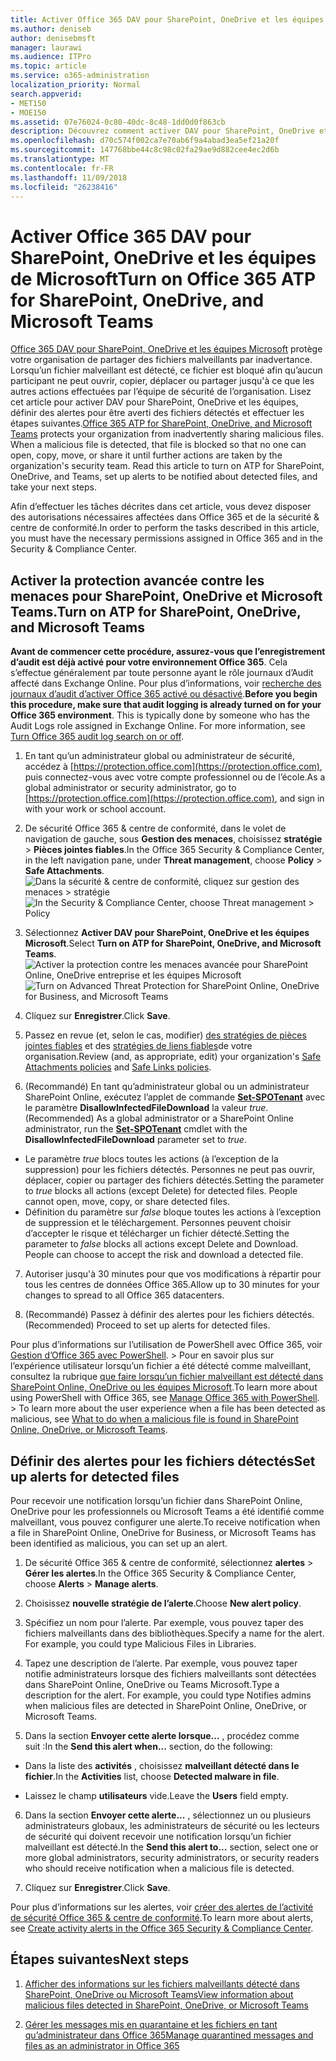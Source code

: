 ```yaml
---
title: Activer Office 365 DAV pour SharePoint, OneDrive et les équipes de Microsoft
ms.author: deniseb
author: denisebmsft
manager: laurawi
ms.audience: ITPro
ms.topic: article
ms.service: o365-administration
localization_priority: Normal
search.appverid:
- MET150
- MOE150
ms.assetid: 07e76024-0c80-40dc-8c48-1dd0d0f863cb
description: Découvrez comment activer DAV pour SharePoint, OneDrive et les équipes, notamment comment définir des alertes pour les fichiers détectés.
ms.openlocfilehash: d70c574f002ca7e70ab6f9a4abad3ea5ef21a20f
ms.sourcegitcommit: 147768bbe44c8c98c02fa29ae9d882cee4ec2d6b
ms.translationtype: MT
ms.contentlocale: fr-FR
ms.lasthandoff: 11/09/2018
ms.locfileid: "26238416"
---
```

# <a name="turn-on-office-365-atp-for-sharepoint-onedrive-and-microsoft-teams"></a><span data-ttu-id="5dc93-103">Activer Office 365 DAV pour SharePoint, OneDrive et les équipes de Microsoft</span><span class="sxs-lookup"><span data-stu-id="5dc93-103">Turn on Office 365 ATP for SharePoint, OneDrive, and Microsoft Teams</span></span>

<span data-ttu-id="5dc93-p101">[Office 365 DAV pour SharePoint, OneDrive et les équipes Microsoft](atp-for-spo-odb-and-teams.md) protège votre organisation de partager des fichiers malveillants par inadvertance. Lorsqu’un fichier malveillant est détecté, ce fichier est bloqué afin qu’aucun participant ne peut ouvrir, copier, déplacer ou partager jusqu'à ce que les autres actions effectuées par l’équipe de sécurité de l’organisation. Lisez cet article pour activer DAV pour SharePoint, OneDrive et les équipes, définir des alertes pour être averti des fichiers détectés et effectuer les étapes suivantes.</span><span class="sxs-lookup"><span data-stu-id="5dc93-p101">[Office 365 ATP for SharePoint, OneDrive, and Microsoft Teams](atp-for-spo-odb-and-teams.md) protects your organization from inadvertently sharing malicious files. When a malicious file is detected, that file is blocked so that no one can open, copy, move, or share it until further actions are taken by the organization's security team. Read this article to turn on ATP for SharePoint, OneDrive, and Teams, set up alerts to be notified about detected files, and take your next steps.</span></span> 
  
<span data-ttu-id="5dc93-107">Afin d’effectuer les tâches décrites dans cet article, vous devez disposer des autorisations nécessaires affectées dans Office 365 et de la sécurité &amp; centre de conformité.</span><span class="sxs-lookup"><span data-stu-id="5dc93-107">In order to perform the tasks described in this article, you must have the necessary permissions assigned in Office 365 and in the Security &amp; Compliance Center.</span></span>
  
## <a name="turn-on-atp-for-sharepoint-onedrive-and-microsoft-teams"></a><span data-ttu-id="5dc93-108">Activer la protection avancée contre les menaces pour SharePoint, OneDrive et Microsoft Teams.</span><span class="sxs-lookup"><span data-stu-id="5dc93-108">Turn on ATP for SharePoint, OneDrive, and Microsoft Teams</span></span>

 <span data-ttu-id="5dc93-p102">**Avant de commencer cette procédure, assurez-vous que l’enregistrement d’audit est déjà activé pour votre environnement Office 365**. Cela s’effectue généralement par toute personne ayant le rôle journaux d’Audit affecté dans Exchange Online. Pour plus d’informations, voir [recherche des journaux d’audit d’activer Office 365 activé ou désactivé](turn-audit-log-search-on-or-off.md).</span><span class="sxs-lookup"><span data-stu-id="5dc93-p102">**Before you begin this procedure, make sure that audit logging is already turned on for your Office 365 environment**. This is typically done by someone who has the Audit Logs role assigned in Exchange Online. For more information, see [Turn Office 365 audit log search on or off](turn-audit-log-search-on-or-off.md).</span></span>
  
1. <span data-ttu-id="5dc93-112">En tant qu’un administrateur global ou administrateur de sécurité, accédez à [https://protection.office.com](https://protection.office.com), puis connectez-vous avec votre compte professionnel ou de l’école.</span><span class="sxs-lookup"><span data-stu-id="5dc93-112">As a global administrator or security administrator, go to [https://protection.office.com](https://protection.office.com), and sign in with your work or school account.</span></span>
    
2. <span data-ttu-id="5dc93-113">De sécurité Office 365 &amp; centre de conformité, dans le volet de navigation de gauche, sous **Gestion des menaces**, choisissez **stratégie** \> **Pièces jointes fiables**.</span><span class="sxs-lookup"><span data-stu-id="5dc93-113">In the Office 365 Security &amp; Compliance Center, in the left navigation pane, under **Threat management**, choose **Policy** \> **Safe Attachments**.</span></span> <br/><span data-ttu-id="5dc93-114">![Dans la sécurité &amp; centre de conformité, cliquez sur gestion des menaces \> stratégie](media/08849c91-f043-4cd1-a55e-d440c86442f2.png)</span><span class="sxs-lookup"><span data-stu-id="5dc93-114">![In the Security &amp; Compliance Center, choose Threat management \> Policy](media/08849c91-f043-4cd1-a55e-d440c86442f2.png)</span></span>
  
3. <span data-ttu-id="5dc93-115">Sélectionnez **Activer DAV pour SharePoint, OneDrive et les équipes Microsoft**.</span><span class="sxs-lookup"><span data-stu-id="5dc93-115">Select **Turn on ATP for SharePoint, OneDrive, and Microsoft Teams**.</span></span><br/><span data-ttu-id="5dc93-116">![Activer la protection contre les menaces avancée pour SharePoint Online, OneDrive entreprise et les équipes Microsoft](media/48cfaace-59cc-4e60-bf86-05ff6b99bdbf.png)</span><span class="sxs-lookup"><span data-stu-id="5dc93-116">![Turn on Advanced Threat Protection for SharePoint Online, OneDrive for Business, and Microsoft Teams](media/48cfaace-59cc-4e60-bf86-05ff6b99bdbf.png)</span></span>
  
4. <span data-ttu-id="5dc93-117">Cliquez sur **Enregistrer**.</span><span class="sxs-lookup"><span data-stu-id="5dc93-117">Click **Save**.</span></span>
    
5. <span data-ttu-id="5dc93-118">Passez en revue (et, selon le cas, modifier) [des stratégies de pièces jointes fiables](set-up-atp-safe-attachments-policies.md) et des [stratégies de liens fiables](set-up-atp-safe-links-policies.md)de votre organisation.</span><span class="sxs-lookup"><span data-stu-id="5dc93-118">Review (and, as appropriate, edit) your organization's [Safe Attachments policies](set-up-atp-safe-attachments-policies.md) and [Safe Links policies](set-up-atp-safe-links-policies.md).</span></span>
    
6. <span data-ttu-id="5dc93-119">(Recommandé) En tant qu’administrateur global ou un administrateur SharePoint Online, exécutez l’applet de commande **[Set-SPOTenant](https://docs.microsoft.com/powershell/module/sharepoint-online/Set-SPOTenant?view=sharepoint-ps)** avec le paramètre **DisallowInfectedFileDownload** la valeur *true*.</span><span class="sxs-lookup"><span data-stu-id="5dc93-119">(Recommended) As a global administrator or a SharePoint Online administrator, run the **[Set-SPOTenant](https://docs.microsoft.com/powershell/module/sharepoint-online/Set-SPOTenant?view=sharepoint-ps)** cmdlet with the **DisallowInfectedFileDownload** parameter set to  *true*.</span></span> <br/>
  - <span data-ttu-id="5dc93-p103">Le paramètre *true* blocs toutes les actions (à l’exception de la suppression) pour les fichiers détectés. Personnes ne peut pas ouvrir, déplacer, copier ou partager des fichiers détectés.</span><span class="sxs-lookup"><span data-stu-id="5dc93-p103">Setting the parameter to *true* blocks all actions (except Delete) for detected files. People cannot open, move, copy, or share detected files.</span></span>
  - <span data-ttu-id="5dc93-p104">Définition du paramètre sur *false* bloque toutes les actions à l’exception de suppression et le téléchargement. Personnes peuvent choisir d’accepter le risque et télécharger un fichier détecté.</span><span class="sxs-lookup"><span data-stu-id="5dc93-p104">Setting the parameter to *false* blocks all actions except Delete and Download. People can choose to accept the risk and download a detected file.</span></span>  
   
7. <span data-ttu-id="5dc93-124">Autoriser jusqu'à 30 minutes pour que vos modifications à répartir pour tous les centres de données Office 365.</span><span class="sxs-lookup"><span data-stu-id="5dc93-124">Allow up to 30 minutes for your changes to spread to all Office 365 datacenters.</span></span>
    
8. <span data-ttu-id="5dc93-125">(Recommandé) Passez à définir des alertes pour les fichiers détectés.</span><span class="sxs-lookup"><span data-stu-id="5dc93-125">(Recommended) Proceed to set up alerts for detected files.</span></span>
    
<span data-ttu-id="5dc93-p105">Pour plus d’informations sur l’utilisation de PowerShell avec Office 365, voir [Gestion d’Office 365 avec PowerShell](https://docs.microsoft.com/office365/enterprise/powershell/manage-office-365-with-office-365-powershell). > Pour en savoir plus sur l’expérience utilisateur lorsqu’un fichier a été détecté comme malveillant, consultez la rubrique [que faire lorsqu’un fichier malveillant est détecté dans SharePoint Online, OneDrive ou les équipes Microsoft](https://support.office.com/article/01e902ad-a903-4e0f-b093-1e1ac0c37ad2).</span><span class="sxs-lookup"><span data-stu-id="5dc93-p105">To learn more about using PowerShell with Office 365, see [Manage Office 365 with PowerShell](https://docs.microsoft.com/office365/enterprise/powershell/manage-office-365-with-office-365-powershell). > To learn more about the user experience when a file has been detected as malicious, see [What to do when a malicious file is found in SharePoint Online, OneDrive, or Microsoft Teams](https://support.office.com/article/01e902ad-a903-4e0f-b093-1e1ac0c37ad2).</span></span> 
  
## <a name="set-up-alerts-for-detected-files"></a><span data-ttu-id="5dc93-128">Définir des alertes pour les fichiers détectés</span><span class="sxs-lookup"><span data-stu-id="5dc93-128">Set up alerts for detected files</span></span>

<span data-ttu-id="5dc93-129">Pour recevoir une notification lorsqu’un fichier dans SharePoint Online, OneDrive pour les professionnels ou Microsoft Teams a été identifié comme malveillant, vous pouvez configurer une alerte.</span><span class="sxs-lookup"><span data-stu-id="5dc93-129">To receive notification when a file in SharePoint Online, OneDrive for Business, or Microsoft Teams has been identified as malicious, you can set up an alert.</span></span>
  
1. <span data-ttu-id="5dc93-130">De sécurité Office 365 &amp; centre de conformité, sélectionnez **alertes** \> **Gérer les alertes**.</span><span class="sxs-lookup"><span data-stu-id="5dc93-130">In the Office 365 Security &amp; Compliance Center, choose **Alerts** \> **Manage alerts**.</span></span>
    
2. <span data-ttu-id="5dc93-131">Choisissez **nouvelle stratégie de l’alerte**.</span><span class="sxs-lookup"><span data-stu-id="5dc93-131">Choose **New alert policy**.</span></span>
    
3. <span data-ttu-id="5dc93-p106">Spécifiez un nom pour l’alerte. Par exemple, vous pouvez taper des fichiers malveillants dans des bibliothèques.</span><span class="sxs-lookup"><span data-stu-id="5dc93-p106">Specify a name for the alert. For example, you could type Malicious Files in Libraries.</span></span>
    
4. <span data-ttu-id="5dc93-p107">Tapez une description de l’alerte. Par exemple, vous pouvez taper notifie administrateurs lorsque des fichiers malveillants sont détectées dans SharePoint Online, OneDrive ou Teams Microsoft.</span><span class="sxs-lookup"><span data-stu-id="5dc93-p107">Type a description for the alert. For example, you could type Notifies admins when malicious files are detected in SharePoint Online, OneDrive, or Microsoft Teams.</span></span>
    
5. <span data-ttu-id="5dc93-136">Dans la section **Envoyer cette alerte lorsque...** , procédez comme suit :</span><span class="sxs-lookup"><span data-stu-id="5dc93-136">In the **Send this alert when...** section, do the following:</span></span> 
    
  - <span data-ttu-id="5dc93-137">Dans la liste des **activités** , choisissez **malveillant détecté dans le fichier**.</span><span class="sxs-lookup"><span data-stu-id="5dc93-137">In the **Activities** list, choose **Detected malware in file**.</span></span>
    
  - <span data-ttu-id="5dc93-138">Laissez le champ **utilisateurs** vide.</span><span class="sxs-lookup"><span data-stu-id="5dc93-138">Leave the **Users** field empty.</span></span> 
    
6. <span data-ttu-id="5dc93-139">Dans la section **Envoyer cette alerte...** , sélectionnez un ou plusieurs administrateurs globaux, les administrateurs de sécurité ou les lecteurs de sécurité qui doivent recevoir une notification lorsqu’un fichier malveillant est détecté.</span><span class="sxs-lookup"><span data-stu-id="5dc93-139">In the **Send this alert to...** section, select one or more global administrators, security administrators, or security readers who should receive notification when a malicious file is detected.</span></span> 
    
7. <span data-ttu-id="5dc93-140">Cliquez sur **Enregistrer**.</span><span class="sxs-lookup"><span data-stu-id="5dc93-140">Click **Save**.</span></span>
    
<span data-ttu-id="5dc93-141">Pour plus d’informations sur les alertes, voir [créer des alertes de l’activité de sécurité Office 365 &amp; centre de conformité](create-activity-alerts.md).</span><span class="sxs-lookup"><span data-stu-id="5dc93-141">To learn more about alerts, see [Create activity alerts in the Office 365 Security &amp; Compliance Center](create-activity-alerts.md).</span></span> 
  
## <a name="next-steps"></a><span data-ttu-id="5dc93-142">Étapes suivantes</span><span class="sxs-lookup"><span data-stu-id="5dc93-142">Next steps</span></span>

1. [<span data-ttu-id="5dc93-143">Afficher des informations sur les fichiers malveillants détecté dans SharePoint, OneDrive ou Microsoft Teams</span><span class="sxs-lookup"><span data-stu-id="5dc93-143">View information about malicious files detected in SharePoint, OneDrive, or Microsoft Teams</span></span>](malicious-files-detected-in-spo-odb-or-teams.md)
    
2. [<span data-ttu-id="5dc93-144">Gérer les messages mis en quarantaine et les fichiers en tant qu’administrateur dans Office 365</span><span class="sxs-lookup"><span data-stu-id="5dc93-144">Manage quarantined messages and files as an administrator in Office 365</span></span>](manage-quarantined-messages-and-files.md)
    

  

